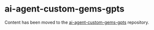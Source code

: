 # ai-agent-custom-gems-gpts

Content has been moved to the [ai-agent-custom-gems-gpts](https://github.com/eyerate/ai-agent-custom-gems-gpts) repository.